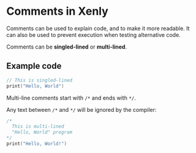 # Comments in Xenly

Comments can be used to explain code, and to make it more readable. It can also be used to prevent execution when testing alternative code.

Comments can be **singled-lined** or **multi-lined**.

## Example code

```swift
// This is singled-lined
print("Hello, World")
```

Multi-line comments start with `/*` and ends with `*/`.

Any text between `/*` and `*/` will be ignored by the compiler:

```swift
/*
  This is multi-lined
  "Hello, World" program
*/
print("Hello, World!")
```
